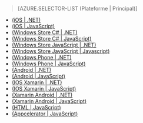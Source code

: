 ﻿> [AZURE.SELECTOR-LIST (Plateforme | Principal)]
- [(iOS | .NET)](/en-us/documentation/articles/mobile-services-dotnet-backend-ios-get-started-users/)
- [(iOS | JavaScript)](/en-us/documentation/articles/mobile-services-ios-get-started-users/)
- [(Windows Store C# | .NET)](/en-us/documentation/articles/mobile-services-dotnet-backend-windows-store-dotnet-get-started-users/)
- [(Windows Store C# | JavaScript)](/en-us/documentation/articles/mobile-services-windows-store-dotnet-get-started-users/)
- [(Windows Store JavaScript | .NET)](/en-us/documentation/articles/mobile-services-dotnet-backend-windows-store-javascript-get-started-users/)
- [(Windows Store JavaScript | Javascript)](/en-us/documentation/articles/mobile-services-windows-store-javascript-get-started-users/)
- [(Windows Phone | .NET)](/en-us/documentation/articles/mobile-services-dotnet-backend-windows-phone-get-started-users/)
- [(Windows Phone | JavaScript)](/en-us/documentation/articles/mobile-services-windows-phone-get-started-users/)
- [(Android | .NET)](/en-us/documentation/articles/mobile-services-dotnet-backend-android-get-started-users/)
- [(Android | JavaScript)](/en-us/documentation/articles/mobile-services-android-get-started-users/)
- [(IOS Xamarin | .NET)](/en-us/documentation/articles/mobile-services-dotnet-backend-xamarin-ios-get-started-users/)
- [(IOS Xamarin | JavaScript)](/en-us/documentation/articles/partner-xamarin-mobile-services-ios-get-started-users/)
- [(Xamarin Android | .NET)](/en-us/documentation/articles/mobile-services-dotnet-backend-xamarin-android-get-started-users/)
- [(Xamarin Android | JavaScript)](/en-us/documentation/articles/partner-xamarin-mobile-services-android-get-started-users/)
- [(HTML | JavaScript)](/en-us/documentation/articles/mobile-services-html-get-started-users/)
- [(Appcelerator | JavaScript)](/en-us/documentation/articles/partner-appcelerator-mobile-services-javascript-backend-appcelerator-get-started-users/)
<!--HONumber=41-->
